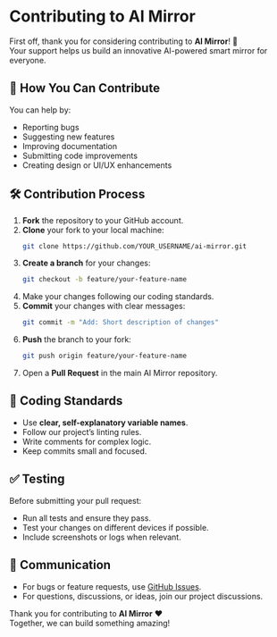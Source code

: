 # Contributing to AI Mirror

First off, thank you for considering contributing to **AI Mirror**! 🚀  
Your support helps us build an innovative AI-powered smart mirror for everyone.  

## 📌 How You Can Contribute

You can help by:
- Reporting bugs
- Suggesting new features
- Improving documentation
- Submitting code improvements
- Creating design or UI/UX enhancements

## 🛠 Contribution Process

1. **Fork** the repository to your GitHub account.
2. **Clone** your fork to your local machine:
   ```bash
   git clone https://github.com/YOUR_USERNAME/ai-mirror.git
   ```
3. **Create a branch** for your changes:
   ```bash
   git checkout -b feature/your-feature-name
   ```
4. Make your changes following our coding standards.
5. **Commit** your changes with clear messages:
   ```bash
   git commit -m "Add: Short description of changes"
   ```
6. **Push** the branch to your fork:
   ```bash
   git push origin feature/your-feature-name
   ```
7. Open a **Pull Request** in the main AI Mirror repository.

## 📏 Coding Standards

- Use **clear, self-explanatory variable names**.
- Follow our project’s linting rules.
- Write comments for complex logic.
- Keep commits small and focused.

## ✅ Testing

Before submitting your pull request:
- Run all tests and ensure they pass.
- Test your changes on different devices if possible.
- Include screenshots or logs when relevant.

## 📢 Communication

- For bugs or feature requests, use [GitHub Issues](../../issues).
- For questions, discussions, or ideas, join our project discussions.

Thank you for contributing to **AI Mirror** ❤️  
Together, we can build something amazing!
